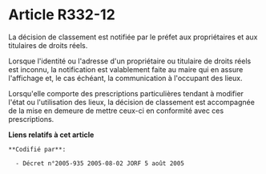 # Article R332-12

La décision de classement est notifiée par le préfet aux propriétaires et aux titulaires de droits réels.

Lorsque l'identité ou l'adresse d'un propriétaire ou titulaire de droits réels est inconnu, la notification est valablement
faite au maire qui en assure l'affichage et, le cas échéant, la communication à l'occupant des lieux.

Lorsqu'elle comporte des prescriptions particulières tendant à modifier l'état ou l'utilisation des lieux, la décision de
classement est accompagnée de la mise en demeure de mettre ceux-ci en conformité avec ces prescriptions.

**Liens relatifs à cet article**

	**Codifié par**:

	  - Décret n°2005-935 2005-08-02 JORF 5 août 2005
